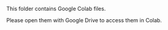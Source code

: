 This folder contains Google Colab files.
<p>Please open them with Google Drive to access them in Colab.<p/>

